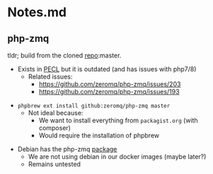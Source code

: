 # Notes.md

## php-zmq

tldr; build from the cloned [repo]:master.

- Exists in [PECL] but it is outdated (and has issues with php7/8)
  - Related issues:
    - <https://github.com/zeromq/php-zmq/issues/203>
    - <https://github.com/zeromq/php-zmq/issues/193>

[pecl]: https://pecl.php.net/package/zmq

- `phpbrew ext install github:zeromq/php-zmq master`
  - Not ideal because:
    - We want to install everything from `packagist.org` (with composer)
    - Would require the installation of phpbrew

[repo]: https://github.com/zeromq/php-zmq

- Debian has the php-zmq [package]
  - We are not using debian in our docker images (maybe later?)
  - Remains untested

[package]: https://packages.debian.org/buster/php-zmq
